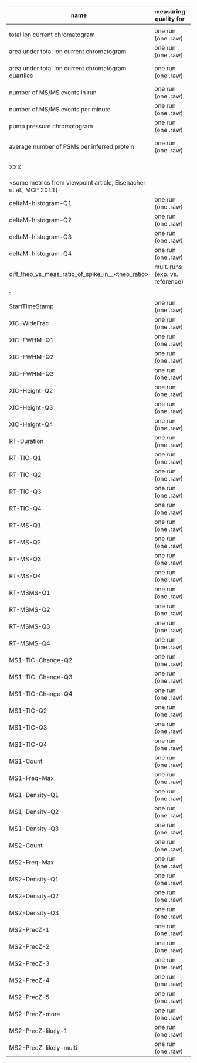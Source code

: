 | name                                                               | measuring quality for           | IDfree?                     | format       | (value_shortname [unit] {datatype}, ...)                         | Explanation                                                                                                            |
|--------------------------------------------------------------------|---------------------------------|-----------------------------|--------------|----------------------------------------------------------------|------------------------------------------------------------------------------------------------------------------------|
| <some metrics discussed during PSI Gent below:>                    |                                 |                             |              |                                                                |                                                                                                                        |
| total ion current chromatogram                                     | one run (one .raw)              | yes                         | table        | (RT [min.] {double}, intensity [a.u.] {double}, ...)             | the chromatogram in total (already part of mzML?)                                                                      |
| area under total ion current chromatogram                          | one run (one .raw)              | yes                         | single_value | {int}                                                          |                                                                                                                        |
| area under total ion current chromatogram quartiles                | one run (one .raw)              | yes                         | quadruple    | (RT_q1,RT_q2,RT_q3,RT_q4) [min.] {double,double,double,double} |                                                                                                                        |
| number of MS/MS events in run                                      | one run (one .raw)              | yes                         | single_value | [#] {int}                                                      |                                                                                                                        |
| number of MS/MS events per minute                                  | one run (one .raw)              | yes                         | fraction     | [#/min.] {double}                                              |                                                                                                                        |
| pump pressure chromatogram                                         | one run (one .raw)              | yes                         | table        | (RT [min.] {double}, pressure [mbar] {double}, ...)              |                                                                                                                        |
| average number of PSMs per inferred protein                        | one run (one .raw)              | no (peptide+protein ident.) | fraction     | [#/#] {double}                                                 |                                                                                                                        |
| XXX                                                                |                                 |                             | single_value | (YYY,ZZZ)                                                      | is there a good example for a pair or a vector?                                                                        |
|                                                                    |                                 |                             |              |                                                                |                                                                                                                        |
| <some metrics from viewpoint article, Eisenacher et al., MCP 2011) |                                 |                             |              |                                                                |                                                                                                                        |
| deltaM-histogram-Q1                                                | one run (one .raw)              | no (PSMs)                   | single_value | [ppm] {double}                                                 | depends on search engine tolerance setting                                                                             |
| deltaM-histogram-Q2                                                | one run (one .raw)              | no (PSMs)                   | single_value | [ppm] {double}                                                 | should be 0 ideally                                                                                                    |
| deltaM-histogram-Q3                                                | one run (one .raw)              | no (PSMs)                   | single_value | [ppm] {double}                                                 | depends on search engine tolerance setting                                                                             |
| deltaM-histogram-Q4                                                | one run (one .raw)              | no (PSMs)                   | single_value | [ppm] {double}                                                 | depends on search engine tolerance setting                                                                             |
| diff_theo_vs_meas_ratio_of_spike_in_<prot>_<theo_ratio>            | mult. runs (exp. vs. reference) | no (peptide or quant.)      | single_value | {double]                                                       | could be calculated for many spike-in proteins and many theo. ratios, e.g. diff_theo_vs_meas_ratio_of_spike_in_BSA_2.5 |
|                                                                    |                                 |                             |              |                                                                |                                                                                                                        |
| <Dave Tabbs metrics below>:                                        |                                 |                             |              |                                                                |                                                                                                                        |
| StartTimeStamp                                                     | one run (one .raw)              | yes                         | single_value | {datetime}                                                     | At what time did acquisition begin for this experiment?                                                                |
| XIC-WideFrac                                                       | one run (one .raw)              | yes                         | fraction     | [#/#] {double}                                                 | What fraction of precursor ions account for the top half of all peak width?                                            |
| XIC-FWHM-Q1                                                        | one run (one .raw)              | yes                         | single_value | [min.] {double}                                                | What is the 25%ile of peak widths for the wide XICs?                                                                   |
| XIC-FWHM-Q2                                                        | one run (one .raw)              | yes                         | single_value | [min.] {double}                                                | What is the 50%ile of peak widths for the wide XICs?                                                                   |
| XIC-FWHM-Q3                                                        | one run (one .raw)              | yes                         | single_value | [min.] {double}                                                | What is the 75%ile of peak widths for the wide XICs?                                                                   |
| XIC-Height-Q2                                                      | one run (one .raw)              | yes                         | single_value | TODO                                                           | The log ratio for 50%ile of wide XIC heights over 25%ile of heights.                                                   |
| XIC-Height-Q3                                                      | one run (one .raw)              | yes                         | single_value | TODO                                                           | The log ratio for 75%ile of wide XIC heights over 50%ile of heights.                                                   |
| XIC-Height-Q4                                                      | one run (one .raw)              | yes                         | single_value | TODO                                                           | The log ratio for maximum of wide XIC heights over 75%ile of heights.                                                  |
| RT-Duration                                                        | one run (one .raw)              | yes                         | single_value | [min.] {double}                                                | What is the highest scan time observed minus the lowest scan time observed?                                            |
| RT-TIC-Q1                                                          | one run (one .raw)              | yes                         | single_value | TODO                                                           | The interval when the first 25% of TIC accumulates divided by RT-Duration                                              |
| RT-TIC-Q2                                                          | one run (one .raw)              | yes                         | single_value | TODO                                                           | The interval when the second 25% of TIC accumulates divided by RT-Duration                                             |
| RT-TIC-Q3                                                          | one run (one .raw)              | yes                         | single_value | TODO                                                           | The interval when the third 25% of TIC accumulates divided by RT-Duration                                              |
| RT-TIC-Q4                                                          | one run (one .raw)              | yes                         | single_value | TODO                                                           | The interval when the fourth 25% of TIC accumulates divided by RT-Duration                                             |
| RT-MS-Q1                                                           | one run (one .raw)              | yes                         | single_value | TODO                                                           | The interval for the first 25% of all MS events divided by RT-Duration                                                 |
| RT-MS-Q2                                                           | one run (one .raw)              | yes                         | single_value | TODO                                                           | The interval for the second 25% of all MS events divided by RT-Duration                                                |
| RT-MS-Q3                                                           | one run (one .raw)              | yes                         | single_value | TODO                                                           | The interval for the third 25% of all MS events divided by RT-Duration                                                 |
| RT-MS-Q4                                                           | one run (one .raw)              | yes                         | single_value | TODO                                                           | The interval for the fourth 25% of all MS events divided by RT-Duration                                                |
| RT-MSMS-Q1                                                         | one run (one .raw)              | yes                         | single_value | TODO                                                           | The interval for the first 25% of all MS/MS events divided by RT-Duration                                              |
| RT-MSMS-Q2                                                         | one run (one .raw)              | yes                         | single_value | TODO                                                           | The interval for the second 25% of all MS/MS events divided by RT-Duration                                             |
| RT-MSMS-Q3                                                         | one run (one .raw)              | yes                         | single_value | TODO                                                           | The interval for the third 25% of all MS/MS events divided by RT-Duration                                              |
| RT-MSMS-Q4                                                         | one run (one .raw)              | yes                         | single_value | TODO                                                           | The interval for the fourth 25% of all MS/MS events divided by RT-Duration                                             |
| MS1-TIC-Change-Q2                                                  | one run (one .raw)              | yes                         | single_value | TODO                                                           | The log ratio for 50%ile of TIC changes over 25%ile of TIC changes                                                     |
| MS1-TIC-Change-Q3                                                  | one run (one .raw)              | yes                         | single_value | TODO                                                           | The log ratio for 75%ile of TIC changes over 50%ile of TIC changes                                                     |
| MS1-TIC-Change-Q4                                                  | one run (one .raw)              | yes                         | single_value | TODO                                                           | The log ratio for largest TIC change over 75%ile of TIC changes                                                        |
| MS1-TIC-Q2                                                         | one run (one .raw)              | yes                         | single_value | TODO                                                           | The log ratio for 50%ile of TIC over 25%ile of TIC                                                                     |
| MS1-TIC-Q3                                                         | one run (one .raw)              | yes                         | single_value | TODO                                                           | The log ratio for 75%ile of TIC over 50%ile of TIC                                                                     |
| MS1-TIC-Q4                                                         | one run (one .raw)              | yes                         | single_value | TODO                                                           | The log ratio for largest TIC over 75%ile TIC                                                                          |
| MS1-Count                                                          | one run (one .raw)              | yes                         | single_value | {int]                                                          | How many MS scans were collected?                                                                                      |
| MS1-Freq-Max                                                       | one run (one .raw)              | yes                         | single_value | [Hz] {double}                                                  | What was the fastest frequency for MS collection in any minute? (Hz)                                                   |
| MS1-Density-Q1                                                     | one run (one .raw)              | yes                         | single_value | TODO                                                           | What was the 25%ile of MS scan peak counts?                                                                            |
| MS1-Density-Q2                                                     | one run (one .raw)              | yes                         | single_value | TODO                                                           | What was the 50%ile of MS scan peak counts?                                                                            |
| MS1-Density-Q3                                                     | one run (one .raw)              | yes                         | single_value | TODO                                                           | What was the 75%ile of MS scan peak counts?                                                                            |
| MS2-Count                                                          | one run (one .raw)              | yes                         | single_value | {int]                                                          | How many MS/MS scans were collected?                                                                                   |
| MS2-Freq-Max                                                       | one run (one .raw)              | yes                         | single_value | [Hz] {double}                                                  | What was the fastest frequency for MS/MS collection in any minute? (Hz)                                                |
| MS2-Density-Q1                                                     | one run (one .raw)              | yes                         | single_value | TODO                                                           | What was the 25%ile of MS/MS scan peak counts?                                                                         |
| MS2-Density-Q2                                                     | one run (one .raw)              | yes                         | single_value | TODO                                                           | What was the 50%ile of MS/MS scan peak counts?                                                                         |
| MS2-Density-Q3                                                     | one run (one .raw)              | yes                         | single_value | TODO                                                           | What was the 75%ile of MS/MS scan peak counts?                                                                         |
| MS2-PrecZ-1                                                        | one run (one .raw)              | yes                         | single_value | [#/#] {double}                                                 | What fraction of MS/MS precursors is singly charged?                                                                   |
| MS2-PrecZ-2                                                        | one run (one .raw)              | yes                         | single_value | [#/#] {double}                                                 | What fraction of MS/MS precursors is doubly charged?                                                                   |
| MS2-PrecZ-3                                                        | one run (one .raw)              | yes                         | single_value | [#/#] {double}                                                 | What fraction of MS/MS precursors is triply charged?                                                                   |
| MS2-PrecZ-4                                                        | one run (one .raw)              | yes                         | single_value | [#/#] {double}                                                 | What fraction of MS/MS precursors is quadruply charged?                                                                |
| MS2-PrecZ-5                                                        | one run (one .raw)              | yes                         | single_value | [#/#] {double}                                                 | What fraction of MS/MS precursors is quintuply charged?                                                                |
| MS2-PrecZ-more                                                     | one run (one .raw)              | yes                         | single_value | [#/#] {double}                                                 | What fraction of MS/MS precursors is charged higher than +5?                                                           |
| MS2-PrecZ-likely-1                                                 | one run (one .raw)              | yes                         | single_value | [#/#] {double}                                                 | What fraction of MS/MS precursors lack known charge but look like +1s?                                                 |
| MS2-PrecZ-likely-multi                                             | one run (one .raw)              | yes                         | single_value | [#/#] {double}                                                 | What fraction of MS/MS precursors lack known charge but look like >+1s?                                                |